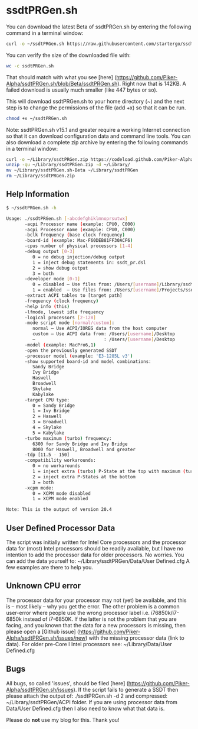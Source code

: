 ssdtPRGen.sh
============

You can download the latest Beta of ssdtPRGen.sh by entering the following command in a terminal window:

``` sh
curl -o ~/ssdtPRGen.sh https://raw.githubusercontent.com/startergo/ssdtPRGen.sh/Beta/ssdtPRGen.sh
```

You can verify the size of the downloaded file with:

``` sh
wc -c ssdtPRGen.sh
```

That should match with what you see [here] (https://github.com/Piker-Alpha/ssdtPRGen.sh/blob/Beta/ssdtPRGen.sh). Right now that is 142KB. A failed download is usually much smaller (like 447 bytes or so).


This will download ssdtPRGen.sh to your home directory (~) and the next step is to change the permissions of the file (add +x) so that it can be run.
 
``` sh
chmod +x ~/ssdtPRGen.sh
```

Note: ssdtPRGen.sh v15.1 and greater require a working Internet connection so that it can download configuration data and command line tools. You can also download a complete zip archive by entering the following commands in a terminal window:

``` sh
curl -o ~/Library/ssdtPRGen.zip https://codeload.github.com/Piker-Alpha/ssdtPRGen.sh/zip/Beta
unzip -qu ~/Library/ssdtPRGen.zip -d ~/Library/
mv ~/Library/ssdtPRGen.sh-Beta ~/Library/ssdtPRGen
rm ~/Library/ssdtPRGen.zip
```


Help Information
----------------

``` sh
$ ~/ssdtPRGen.sh -h

Usage: ./ssdtPRGen.sh [-abcdefghiklmnoprsutwx]
       -acpi Processor name (example: CPU0, C000)
       -acpi Processor name (example: CPU0, C000)
       -bclk frequency (base clock frequency)
       -board-id (example: Mac-F60DEB81FF30ACF6)
       -cpus number of physical processors [1-4]
       -debug output [0-3]
          0 = no debug injection/debug output
          1 = inject debug statements in: ssdt_pr.dsl
          2 = show debug output
          3 = both
       -developer mode [0-1]
          0 = disabled – Use files from: /Users/[username]/Library/ssdtPRGen
          1 = enabled  – Use files from: /Users/[username]/Projects/ssdtPRGen.sh
       -extract ACPI tables to [target path]
       -frequency (clock frequency)
       -help info (this)
       -lfmode, lowest idle frequency
       -logical processors [2-128]
       -mode script mode [normal/custom]:
          normal – Use ACPI/IOREG data from the host computer
          custom – Use ACPI data from: /Users/[username]/Desktop
          –                          : /Users/[username]/Desktop
       -model (example: MacPro6,1)
       -open the previously generated SSDT
       -processor model (example: 'E3-1285L v3')
       -show supported board-id and model combinations:
          Sandy Bridge
          Ivy Bridge
          Haswell
          Broadwell
          Skylake
          Kabylake
       -target CPU type:
          0 = Sandy Bridge
          1 = Ivy Bridge
          2 = Haswell
          3 = Broadwell
          4 = Skylake
          5 = Kabylake
       -turbo maximum (turbo) frequency:
          6300 for Sandy Bridge and Ivy Bridge
          8000 for Haswell, Broadwell and greater
       -tdp [11.5 - 150]
       -compatibility workarounds:
          0 = no workarounds
          1 = inject extra (turbo) P-State at the top with maximum (turbo) frequency + 1 MHz
          2 = inject extra P-States at the bottom
          3 = both
       -xcpm mode:
          0 = XCPM mode disabled
          1 = XCPM mode enabled

Note: This is the output of version 20.4

```



User Defined Processor Data
---------------------------

The script was initially written for Intel Core processors and the processor data for (most) Intel processors should be readily available, but I have no intention to add the processor data for older processors. No worries. You can add the data yourself to: ~/Library/ssdtPRGen/Data/User Defined.cfg A few examples are there to help you.



Unknown CPU error
-----------------

The processor data for your processor may not (yet) be available, and this is – most likely – why you get the error. The other problem is a common user-error where people use the wrong processor label i.e. i76850k/i7-6850k instead of i7-6850K. If the latter is not the problem that you are facing, and you known that the data for a new processors is missing, then please open a [Github issue] (https://github.com/Piker-Alpha/ssdtPRGen.sh/issues/new) with the missing processor data (link to data). For older pre-Core I Intel processors see: ~/Library/Data/User Defined.cfg



Bugs
----

All bugs, so called 'issues', should be filed [here] (https://github.com/Piker-Alpha/ssdtPRGen.sh/issues). If the script fails to generate a SSDT then please attach the output of: ./ssdtPRGen.sh -d 2 and compressed: ~/Library/ssdtPRGen/ACPI folder. If you are using processor data from Data/User Defined.cfg then I also need to know what that data is. 

Please do **not** use my blog for this. Thank you!

